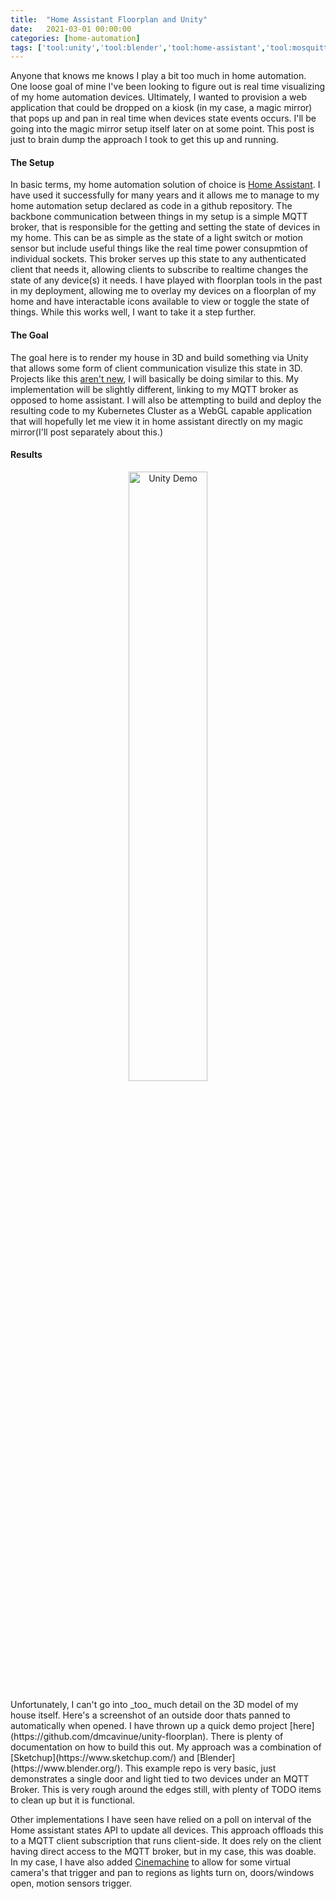 ```yaml
---
title:  "Home Assistant Floorplan and Unity"
date:   2021-03-01 00:00:00
categories: [home-automation]
tags: ['tool:unity','tool:blender','tool:home-assistant','tool:mosquitto','language:C#','language:javascript','tool:docker']
---
```


Anyone that knows me knows I play a bit too much in home automation.  One loose goal of mine I've been looking to figure out is real time visualizing of my home automation devices.  Ultimately, I wanted to provision a web application that could be dropped on a kiosk (in my case, a magic mirror) that pops up and pan in real time when devices state events occurs.  I'll be going into the magic mirror setup itself later on at some point. This post is just to brain dump the approach I took to get this up and running.

#### **The Setup**
In basic terms, my home automation solution of choice is [Home Assistant](https://www.home-assistant.io/). I have used it successfully for many years and it allows me to manage to my home automation setup declared as code in a github repository.  The backbone communication between things in my setup is a simple MQTT broker, that is responsible for the getting and setting the state of devices in my home. This can be as simple as the state of a light switch or motion sensor but include useful things like the real time power consupmtion of individual sockets. This broker serves up this state to any authenticated client that needs it, allowing clients to subscribe to realtime changes the state of any device(s) it needs.  I have played with floorplan tools in the past in my deployment, allowing me to overlay my devices on a floorplan of my home and have interactable icons available to view or toggle the state of things.  While this works well, I want to take it a step further.  

#### **The Goal**
The goal here is to render my house in 3D and build something via Unity that allows some form of client communication visulize this state in 3D.  Projects like this [aren't new](https://community.home-assistant.io/t/3d-floorplan-using-lovelace-picture-elements-card/123357), I will basically be doing similar to this.  My implementation will be slightly different, linking to my MQTT broker as opposed to home assistant.  I will also be attempting to build and deploy the resulting code to my Kubernetes Cluster as a WebGL capable application that will hopefully let me view it in home assistant directly on my magic mirror(I'll post separately about this.)

#### **Results**
<p align="center">
<img height="50%" width="50%" align="center" src="{{ site.baseurl }}/images/unity-hass/1-unity.png" alt="Unity Demo" />
</p>
Unfortunately, I can't go into _too_ much detail on the 3D model of my house itself. Here's a screenshot of an outside door thats panned to automatically when opened.  I have thrown up a quick demo project [here](https://github.com/dmcavinue/unity-floorplan).  There is plenty of documentation on how to build this out.  My approach was a combination of [Sketchup](https://www.sketchup.com/) and [Blender](https://www.blender.org/).  This example repo is very basic, just demonstrates a single door and light tied to two devices under an MQTT Broker.  This is very rough around the edges still, with plenty of TODO items to clean up but it is functional.  

Other implementations I have seen have relied on a poll on interval of the Home assistant states API to update all devices.  This approach offloads this to a MQTT client subscription that runs client-side.  It does rely on the client having direct access to the MQTT broker, but in my case, this was doable. In my case, I have also added [Cinemachine](https://unity.com/unity/features/editor/art-and-design/cinemachine) to allow for some virtual camera's that trigger and pan to regions as lights turn on, doors/windows open, motion sensors trigger.
